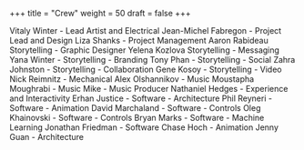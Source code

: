 +++
title = "Crew"
weight = 50
draft = false
+++

Vitaly Winter - Lead Artist and Electrical
Jean-Michel Fabregon - Project Lead and Design
Liza Shanks - Project Management
Aaron Rabideau Storytelling - Graphic Designer
Yelena Kozlova Storytelling - Messaging
Yana Winter - Storytelling - Branding
Tony Phan - Storytelling - Social
Zahra Johnston - Storytelling - Collaboration
Gene Kosoy - Storytelling - Video
Nick Reimnitz - Mechanical
Alex Olshannikov - Music
Moustapha Moughrabi - Music
Mike - Music Producer
Nathaniel Hedges - Experience and Interactivity
Erhan Justice - Software - Architecture
Phil Reyneri - Software - Animation
David Marchaland - Software - Controls
Oleg Khainovski - Software - Controls
Bryan Marks - Software - Machine Learning
Jonathan Friedman - Software
Chase Hoch - Animation
Jenny Guan - Architecture